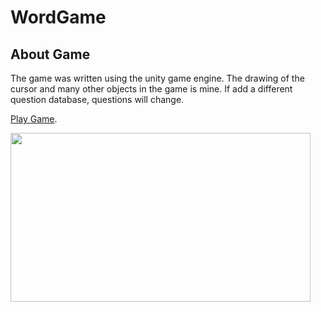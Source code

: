 # WordGame

## About Game
The game was written using the unity game engine. The drawing of the cursor and many other objects in the game is mine. If add a different question database, questions will change.

[Play Game](https://meteahmetyakar.github.io/WordGame/).

<img src="https://github.com/xBluu/WordGame/blob/master/gameGif.gif" width="480" height="270" />
